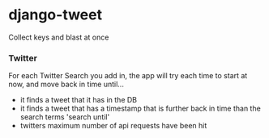 django-tweet
=============

Collect keys and blast at once



### Twitter
For each Twitter Search you add in, the app will try each time to start at now, and move back in time until... 
- it finds a tweet that it has in the DB
- it finds a tweet that has a timestamp that is further back in time than the search terms 'search until'
- twitters maximum number of api requests have been hit
